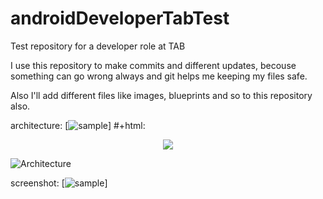 # androidDeveloperTabTest
Test repository for a developer role at TAB

I use this repository to make commits and different updates,
becouse something can go wrong always and git helps me keeping my
files safe.

Also I'll add different files like images, blueprints and so to this 
repository also.

architecture:
[![sample](https://imgur.com/a/XBYw9l1)]
#+html: <p align="center"><img src="https://imgur.com/a/XBYw9l1" /></p>
![Architecture]([Imgur](https://i.imgur.com/8hxAbuO.jpg))

screenshot:
[![sample](https://imgur.com/a/TxuAHdQ)]
